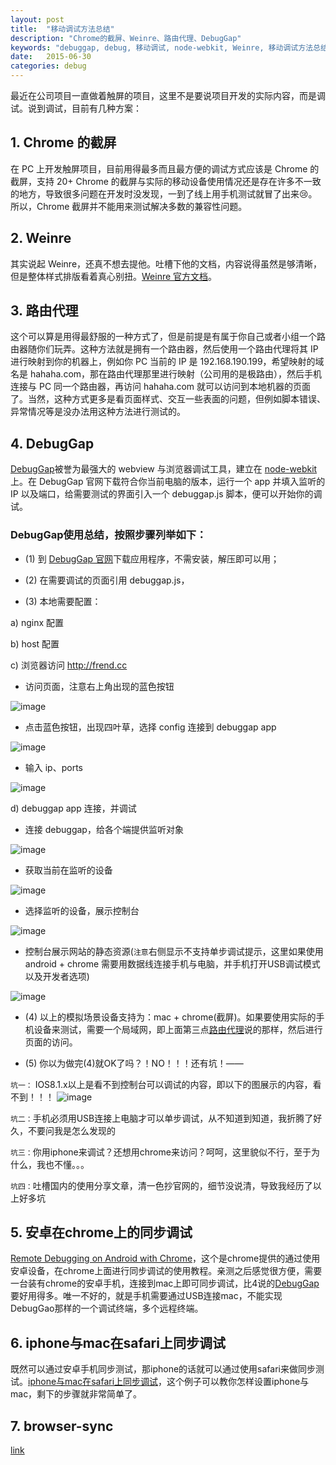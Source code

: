 ```yaml
---
layout: post
title:  "移动调试方法总结"
description: "Chrome的截屏、Weinre、路由代理、DebugGap"
keywords: "debuggap, debug, 移动调试, node-webkit, Weinre, 移动调试方法总结"
date:   2015-06-30
categories: debug
---
```


最近在公司项目一直做着触屏的项目，这里不是要说项目开发的实际内容，而是调试。说到调试，目前有几种方案：

## 1. Chrome 的截屏

在 PC 上开发触屏项目，目前用得最多而且最方便的调试方式应该是 Chrome 的截屏，支持 20+ Chrome 的截屏与实际的移动设备使用情况还是存在许多不一致的地方，导致很多问题在开发时没发现，一到了线上用手机测试就冒了出来😢。所以，Chrome 截屏并不能用来测试解决多数的兼容性问题。

## 2. Weinre

其实说起 Weinre，还真不想去提他。吐槽下他的文档，内容说得虽然是够清晰，但是整体样式排版看着真心别扭。[Weinre 官方文档](http://people.apache.org/~pmuellr/weinre/docs/latest/)。

## 3. 路由代理

这个可以算是用得最舒服的一种方式了，但是前提是有属于你自己或者小组一个路由器随你们玩弄。这种方法就是拥有一个路由器，然后使用一个路由代理将其 IP 进行映射到你的机器上，例如你 PC 当前的 IP 是 192.168.190.199，希望映射的域名是 hahaha.com，那在路由代理那里进行映射（公司用的是极路由），然后手机连接与 PC 同一个路由器，再访问 hahaha.com 就可以访问到本地机器的页面了。当然，这种方式更多是看页面样式、交互一些表面的问题，但例如脚本错误、异常情况等是没办法用这种方法进行测试的。

## 4. DebugGap

[DebugGap](http://www.debuggap.com/)被誉为最强大的 webview 与浏览器调试工具，建立在 [node-webkit](https://github.com/nwjs/nw.js) 上。在 DebugGap 官网下载符合你当前电脑的版本，运行一个 app 并填入监听的 IP 以及端口，给需要测试的界面引入一个 debuggap.js 脚本，便可以开始你的调试。

### DebugGap使用总结，按照步骤列举如下：

- (1) 到 [DebugGap 官网](http://www.debuggap.com/)下载应用程序，不需安装，解压即可以用；

- (2) 在需要调试的页面引用 debuggap.js，

- (3) 本地需要配置：

a) nginx 配置

b) host 配置

c) 浏览器访问 http://frend.cc

* 访问页面，注意右上角出现的蓝色按钮

![image](https://frender.github.io/blog/images/post/debuggap/browser-step1.png)

*  点击蓝色按钮，出现四叶草，选择 config 连接到 debuggap app

![image](https://frender.github.io/blog/images/post/debuggap/browser-step2.png)

* 输入 ip、ports

![image](https://frender.github.io/blog/images/post/debuggap/browser-step3.png)

d) debuggap app 连接，并调试

* 连接 debuggap，给各个端提供监听对象

![image](https://frender.github.io/blog/images/post/debuggap/debuggap-step1.png)

* 获取当前在监听的设备

![image](https://frender.github.io/blog/images/post/debuggap/debuggap-step2.png)

* 选择监听的设备，展示控制台

![image](https://frender.github.io/blog/images/post/debuggap/debuggap-step3.png)

* 控制台展示网站的静态资源(`注意`右侧显示不支持单步调试提示，这里如果使用 android + chrome 需要用数据线连接手机与电脑，并手机打开USB调试模式以及开发者选项)

![image](https://frender.github.io/blog/images/post/debuggap/debuggap-step4.png)

- (4) 以上的模拟场景设备支持为：mac + chrome(截屏)。如果要使用实际的手机设备来测试，需要一个局域网，即上面第三点[路由代理](#路由代理)说的那样，然后进行页面的访问。

- (5) 你以为做完(4)就OK了吗？！NO！！！还有坑！——

`坑一：` IOS8.1.x以上是看不到控制台可以调试的内容，即以下的图展示的内容，看不到！！！
![image](https://frender.github.io/blog/images/post/debuggap/debuggap-step3.png)

`坑二：`手机必须用USB连接上电脑才可以单步调试，从不知道到知道，我折腾了好久，不要问我是怎么发现的

`坑三：`你用iphone来调试？还想用chrome来访问？呵呵，这里貌似不行，至于为什么，我也不懂。。。

`坑四：`吐槽国内的使用分享文章，清一色抄官网的，细节没说清，导致我经历了以上好多坑

## 5. 安卓在chrome上的同步调试

[Remote Debugging on Android with Chrome](https://developer.chrome.com/devtools/docs/remote-debugging)，这个是chrome提供的通过使用安卓设备，在chrome上面进行同步调试的使用教程。亲测之后感觉很方便，需要一台装有chrome的安卓手机，连接到mac上即可同步调试，比4说的[DebugGap](#DebugGap)要好用得多。唯一不好的，就是手机需要通过USB连接mac，不能实现DebugGao那样的一个调试终端，多个远程终端。

## 6. iphone与mac在safari上同步调试

既然可以通过安卓手机同步测试，那iphone的话就可以通过使用safari来做同步测试。[iphone与mac在safari上同步调试](http://chon.io/blog/safari-ios-iphone-itouch-web-dev-inspector/)，这个例子可以教你怎样设置iphone与mac，剩下的步骤就非常简单了。

## 7. browser-sync

[link](http://www.browsersync.io/)
